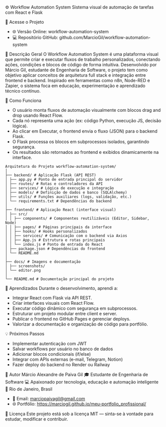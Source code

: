 
⚙️ Workflow Automation System
Sistema visual de automação de tarefas com React e Flask

🔗 Acesse o Projeto
- 🌐 Versão Online: workflow-automation-system
- 💻 Repositório GitHub: github.com/MarcioGil/workflow-automation-system

🧭 Descrição Geral
O Workflow Automation System é uma plataforma visual que permite criar e executar fluxos de trabalho personalizados, conectando ações, condições e blocos de código de forma intuitiva.
Desenvolvido por Márcio Gil, estudante de Engenharia de Software, o projeto tem como objetivo aplicar conceitos de arquitetura full stack e integração entre frontend e backend.
Inspirado em ferramentas como n8n, Node-RED e Zapier, o sistema foca em educação, experimentação e aprendizado técnico contínuo.

🧩 Como Funciona
- O usuário monta fluxos de automação visualmente com blocos drag and drop usando React Flow.
- Cada nó representa uma ação (ex: código Python, execução JS, decisão lógica).
- Ao clicar em Executar, o frontend envia o fluxo (JSON) para o backend Flask.
- O Flask processa os blocos em subprocessos isolados, garantindo segurança.
- Os resultados são retornados ao frontend e exibidos dinamicamente na interface.

```text
Arquitetura do Projeto workflow-automation-system/
│
├── backend/ # Aplicação Flask (API REST)
│ ├── app.py # Ponto de entrada principal do servidor
│ ├── routes/ # Rotas e controladores da API
│ ├── services/ # Lógica de execução e integração
│ ├── models/ # Definição de dados e banco (SQLAlchemy)
│ ├── utils/ # Funções auxiliares (logs, validação, etc.)
│ └── requirements.txt # Dependências do backend
│
├── frontend/ # Aplicação React (interface visual)
│ ├── src/
│ │ ├── components/ # Componentes reutilizáveis (Editor, Sidebar, Node)
│ │ ├── pages/ # Páginas principais da interface
│ │ ├── hooks/ # Hooks personalizados
│ │ ├── services/ # Comunicação com o backend via Axios
│ │ ├── App.js # Estrutura e rotas principais
│ │ └── index.js # Ponto de entrada do React
│ ├── package.json # Dependências do frontend
│ └── README.md
│
├── docs/ # Imagens e documentação
│ ├── screenshots/
│ └── editor.png
│
└── README.md # Documentação principal do projeto
```




🧠 Aprendizados
Durante o desenvolvimento, aprendi a:
- Integrar React com Flask via API REST.
- Criar interfaces visuais com React Flow.
- Executar código dinâmico com segurança em subprocessos.
- Estruturar um projeto modular entre client e server.
- Publicar o frontend no GitHub Pages e gerenciar deploys.
- Valorizar a documentação e organização de código para portfólio.

💡 Próximos Passos
- Implementar autenticação com JWT
- Salvar workflows por usuário no banco de dados
- Adicionar blocos condicionais (if/else)
- Integrar com APIs externas (e-mail, Telegram, Notion)
- Fazer deploy do backend no Render ou Railway

💬 Autor
Márcio Alexandre de Paiva Gil
🎓 Estudante de Engenharia de Software
💻 Apaixonado por tecnologia, educação e automação inteligente
📍 Rio de Janeiro, Brasil
- 📧 Email: marciopaivagil@gmail.com
- 🌐 Portfólio: https://marciogil.github.io/meu-portfolio_profissional/

📝 Licença
Este projeto está sob a licença MIT — sinta-se à vontade para estudar, modificar e contribuir.
